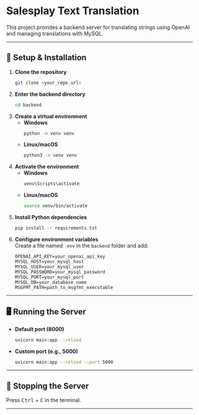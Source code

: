 # Salesplay Text Translation

This project provides a backend server for translating strings using OpenAI and managing translations with MySQL.

---

## 🔧 Setup & Installation

1. **Clone the repository**  
   ```bash
   git clone <your_repo_url>
   ```
2. **Enter the backend directory**  
   ```bash
   cd backend
   ```
3. **Create a virtual environment**  
   - **Windows**  
     ```bash
     python -m venv venv
     ```
   - **Linux/macOS**  
     ```bash
     python3 -m venv venv
     ```
4. **Activate the environment**  
   - **Windows**  
     ```bash
     venv\Scripts\activate
     ```
   - **Linux/macOS**  
     ```bash
     source venv/bin/activate
     ```
5. **Install Python dependencies**  
   ```bash
   pip install -r requirements.txt
   ```
6. **Configure environment variables**  
   Create a file named `.env` in the `backend` folder and add:
   ```env
   OPENAI_API_KEY=your_openai_api_key
   MYSQL_HOST=your_mysql_host
   MYSQL_USER=your_mysql_user
   MYSQL_PASSWORD=your_mysql_password
   MYSQL_PORT=your_mysql_port
   MYSQL_DB=your_database_name
   MSGFMT_PATH=path_to_msgfmt_executable
   ```

---

## 🖥️ Running the Server

- **Default port (8000)**  
  ```bash
  uvicorn main:app --reload
  ```
- **Custom port (e.g., 5000)**  
  ```bash
  uvicorn main:app --reload --port 5000
  ```

---

## 🛑 Stopping the Server

Press <kbd>Ctrl</kbd> + <kbd>C</kbd> in the terminal.

---
